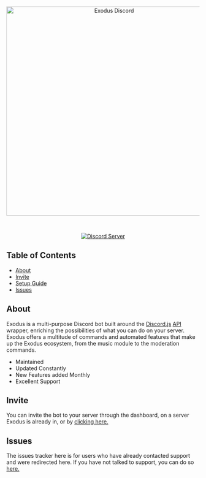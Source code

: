 <div align="center">
  <br />
  <p>
    <a href="exodus-main.herokuapp.com"><img src="https://github.com/uhKevinMC/Exodus/blob/master/exodus-logo-main.png" width="546" alt="Exodus Discord" /></a>
  </p>
  <br />
  <p>
    <a href="https://discord.gg/m4CWkTp"><img src="https://discordapp.com/api/guilds/449718669480558593/embed.png" alt="Discord Server" /></a>
  </p>
</div>

## Table of Contents

- [About](#about)
- [Invite](#invite)
- [Setup Guide](https://github.com/uhKevinMC/Exodus/blob/master/SETUP.md)
- [Issues](#issues)

## About

Exodus is a multi-purpose Discord bot built around the [Discord.js](https://github.com/discordjs/discord.js) [API](https://discordapp.com/developers/docs/intro) wrapper, enriching the possibilities of what you can do on your server. Exodus offers a multitude of commands and automated features that make up the Exodus ecosystem, from the music module to the moderation commands.

- Maintained
- Updated Constantly
- New Features added Monthly
- Excellent Support

## Invite

You can invite the bot to your server through the dashboard, on a server Exodus is already in, or by [clicking here.](https://discordapp.com/api/oauth2/authorize?client_id=449706234363510794&permissions=470281463&scope=bot)

## Issues

The issues tracker here is for users who have already contacted support and were redirected here. If you have not talked to support, you can do so [here.](https://discord.gg/m4CWkTp)

